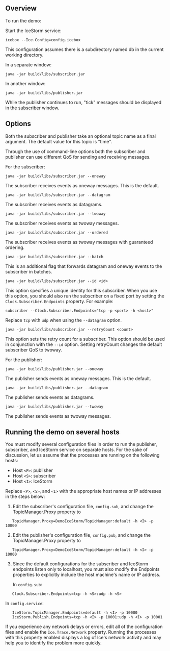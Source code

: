 Overview
--------

To run the demo:

Start the IceStorm service:

    icebox --Ice.Config=config.icebox

This configuration assumes there is a subdirectory named db in the
current working directory.

In a separate window:

    java -jar build/libs/subscriber.jar

In another window:

    java -jar build/libs/publisher.jar

While the publisher continues to run, "tick" messages should be
displayed in the subscriber window.

Options
-------

Both the subscriber and publisher take an optional topic name as a
final argument. The default value for this topic is "time".

Through the use of command-line options both the subscriber and
publisher can use different QoS for sending and receiving messages.

For the subscriber:

    java -jar build/libs/subscriber.jar --oneway

  The subscriber receives events as oneway messages. This is the
  default.

    java -jar build/libs/subscriber.jar --datagram

  The subscriber receives events as datagrams.

    java -jar build/libs/subscriber.jar --twoway

  The subscriber receives events as twoway messages.

    java -jar build/libs/subscriber.jar --ordered

  The subscriber receives events as twoway messages with guaranteed
  ordering.

    java -jar build/libs/subscriber.jar --batch

  This is an additional flag that forwards datagram and oneway events
  to the subscriber in batches.

    java -jar build/libs/subscriber.jar --id <id>

  This option specifies a unique identity for this subscriber. When
  you use this option, you should also run the subscriber on a fixed
  port by setting the `Clock.Subscriber.Endpoints` property. For
  example:

    subscriber --Clock.Subscriber.Endpoints="tcp -p <port> -h <host>"

  Replace `tcp` with `udp` when using the `--datagram` option.

    java -jar build/libs/subscriber.jar --retryCount <count>

  This option sets the retry count for a subscriber. This option
  should be used in conjunction with the `--id` option. Setting
  retryCount changes the default subscriber QoS to twoway.

For the publisher:

    java -jar build/libs/publisher.jar --oneway

  The publisher sends events as oneway messages. This is the default.

    java -jar build/libs/publisher.jar --datagram

  The publisher sends events as datagrams.

    java -jar build/libs/publisher.jar --twoway

  The publisher sends events as twoway messages.

Running the demo on several hosts
---------------------------------

You must modify several configuration files in order to run the
publisher, subscriber, and IceStorm service on separate hosts. For
the sake of discussion, let us assume that the processes are running
on the following hosts:

 - Host `<P>`: publisher
 - Host `<S>`: subscriber
 - Host `<I>`: IceStorm

Replace `<P>`, `<S>`, and `<I>` with the appropriate host names or IP
addresses in the steps below:

1. Edit the subscriber's configuration file, `config.sub`, and change
   the TopicManager.Proxy property to
```
   TopicManager.Proxy=DemoIceStorm/TopicManager:default -h <I> -p 10000
```
2. Edit the publisher's configuration file, `config.pub`, and change
   the TopicManager.Proxy property to
```
   TopicManager.Proxy=DemoIceStorm/TopicManager:default -h <I> -p 10000
```
3. Since the default configurations for the subscriber and IceStorm
   endpoints listen only to localhost, you must also modify the Endpoints
   properties to explicitly include the host machine's name or IP
   address.

   In `config.sub`:
```
   Clock.Subscriber.Endpoints=tcp -h <S>:udp -h <S>
```
   In `config.service`:
```
   IceStorm.TopicManager.Endpoints=default -h <I> -p 10000
   IceStorm.Publish.Endpoints=tcp -h <I> -p 10001:udp -h <I> -p 10001
```
If you experience any network delays or errors, edit all of the
configuration files and enable the `Ice.Trace.Network` property. Running
the processes with this property enabled displays a log of Ice's
network activity and may help you to identify the problem more
quickly.
